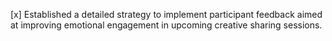 [x] Established a detailed strategy to implement participant feedback aimed at improving emotional engagement in upcoming creative sharing sessions.